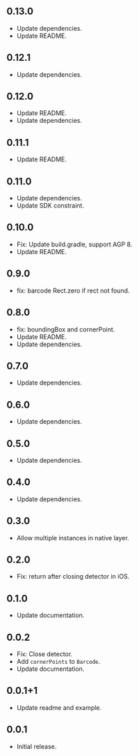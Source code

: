 ## 0.13.0

* Update dependencies.
* Update README.

## 0.12.1

* Update dependencies.

## 0.12.0

* Update README.
* Update dependencies.

## 0.11.1

* Update README.

## 0.11.0

* Update dependencies.
* Update SDK constraint.

## 0.10.0

* Fix: Update build.gradle, support AGP 8.
* Update README.

## 0.9.0

* fix: barcode Rect.zero if rect not found.

## 0.8.0

* fix: boundingBox and cornerPoint.
* Update README.
* Update dependencies.

## 0.7.0

* Update dependencies.

## 0.6.0

* Update dependencies.

## 0.5.0

* Update dependencies.

## 0.4.0

* Update dependencies.

## 0.3.0

* Allow multiple instances in native layer.

## 0.2.0

* Fix: return after closing detector in iOS.

## 0.1.0

* Update documentation.

## 0.0.2

* Fix: Close detector.
* Add `cornerPoints` to `Barcode`.
* Update documentation.

## 0.0.1+1

* Update readme and example.

## 0.0.1

* Initial release.
